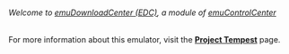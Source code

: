 ###### Welcome to [emuDownloadCenter (EDC)](https://github.com/PhoenixInteractiveNL/emuDownloadCenter/wiki/), a module of [emuControlCenter](https://github.com/PhoenixInteractiveNL/emuControlCenter/wiki/)

For more information about this emulator, visit the [**Project Tempest**](https://github.com/PhoenixInteractiveNL/emuDownloadCenter/wiki/Emulator-projecttempest#menu) page.
